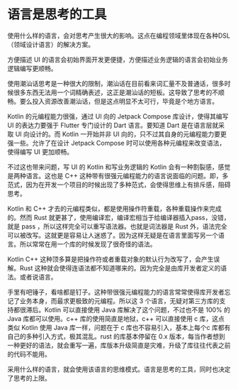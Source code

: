 # 语言是思考的工具

使用什么样的语言，会对思考产生很大的影响。这点在编程领域里体现在各种DSL（领域设计语言）的解决方案。

方便描述 UI 的语言会初始界面开发更便捷，方便描述业务逻辑的语言会初始业务逻辑编写更顺畅。

使用潮汕话思考是一种很大的限制，潮汕话在目前看来词汇量不及普通话，很多时候很多东西无法用一个词精确表述，这正是潮汕话的短板。这导致了思考的不顺畅。要么投入资源改善潮汕话，但是这点明显不太可行，毕竟是个地方语言。

Kotlin 的元编程能力很强，通过 UI 向的 Jetpack Compose 库设计，使得其编写 UI 的表达力要强于 Flutter 专门设计的 Dart 语言。要知道 Dart 是在语言层就采取 UI 向设计的。而 Kotlin 一开始并非 UI 向的，只不过其自身的元编程能力要更强一些。允许了在设计 Jetpack Compose 时可以使用各种元编程来改变语法，使得编写 UI 更加顺畅。

不过这也带来问题，写 UI 的 Kotlin 和写业务逻辑的 Kotlin 会有一种割裂感，感觉是两种语言。这也是 C++ 这种带有很强元编程能力的语言说面临的问题。即，多范式，因为在开发一个项目的时候出现了多种范式，会使得思维上有排斥感，阻碍思考。

Kotlin 和 C++ 才去的元编程类似，都是使用操作符重载，各种重载操作来完成的。然而 Rust 就更甚了，使用编译宏，编译宏相当于给编译器插入pass，没错，就是 pass ，所以这样完全可以重写语法器。也就是词法器是 Rust 外，语法完全可以被改写。这就更是容易让人迷惑了。因为这样无疑是在语言里面写另一个语言。所以常常在用一个库的时候发现了很奇怪的语法。

Kotlin C++ 这种顶多算是把操作符或者重载对象的默认行为改写了，会产生误解。Rust 这种就会使得连语法都不知道哪来的。因为完全是由库开发者定义的语法。或者说语言。

手里有吧锤子，看啥都是钉子。这种带很强元编程能力的语言常常使得库开发者忘记了业务本身，而最求更极致的元编程。所以这 3 个语言，无疑对第三方库的支持都很滞后。Kotlin 可以直接使用 Java 库解决了这个问题，不过也不是 100% 的Java 库都可以使用。c++ 库的使用简直是地狱，c++ 可以直接使用 c 库，这点类似 Kotlin 使用 Java 库一样，问题在于 c 库也不容易引入，基本上每个c 库都有自己的多种引入方式，极其混乱。rust 的库基本停留在 0.x 版本，每当作者想到一种更好的语法，就会重写一遍，库版本升级简直是灾难，升级了库往往代表之前的代码不能用。

采用什么样的语言，就会使用该语言的思维模式。语言是思考的工具，同时也决定了思考的上限。
